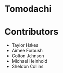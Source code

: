 # Tomodachi

# Contributors
* Taylor Hakes
* Aimee Forbush
* Colton Johnson
* Michael Heinhold
* Sheldon Collins